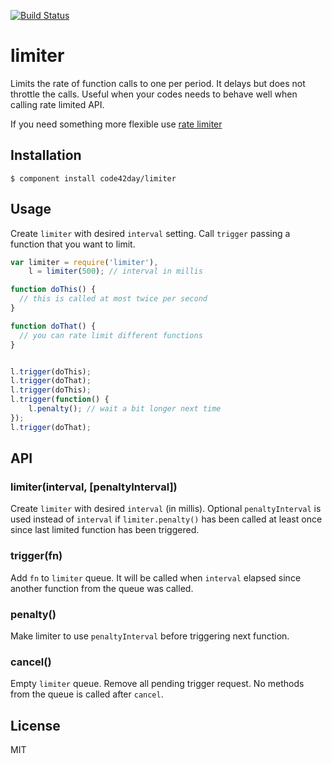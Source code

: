 [![Build Status](https://secure.travis-ci.org/code42day/limiter.png)](http://travis-ci.org/code42day/limiter)

# limiter

  Limits the rate of function calls to one per period. It delays but does not throttle the calls.
  Useful when your codes needs to behave well when calling rate limited API.

  If you need something more flexible use [rate limiter](https://npmjs.org/package/limiter)

## Installation

    $ component install code42day/limiter


## Usage

Create `limiter` with desired `interval` setting. Call `trigger` passing a function that you want to
limit.

```javascript
var limiter = require('limiter'),
	l = limiter(500); // interval in millis

function doThis() {
  // this is called at most twice per second
}

function doThat() {
  // you can rate limit different functions
}


l.trigger(doThis);
l.trigger(doThat);
l.trigger(doThis);
l.trigger(function() {
	l.penalty(); // wait a bit longer next time
});
l.trigger(doThat);
```

## API

### limiter(interval, [penaltyInterval])

Create `limiter` with desired `interval` (in millis). Optional `penaltyInterval` is used instead of
`interval` if `limiter.penalty()` has been called at least once since last limited function has been
triggered.

### trigger(fn)

Add `fn` to `limiter` queue. It will be called when `interval` elapsed since another function from
the queue was called.

### penalty()

Make limiter to use `penaltyInterval` before triggering next function.

### cancel()

Empty `limiter` queue. Remove all pending trigger request. No methods from the queue is called after
`cancel`.

## License

  MIT
